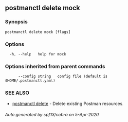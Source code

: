 ## postmanctl delete mock



### Synopsis



```
postmanctl delete mock [flags]
```

### Options

```
  -h, --help   help for mock
```

### Options inherited from parent commands

```
      --config string   config file (default is $HOME/.postmanctl.yaml)
```

### SEE ALSO

* [postmanctl delete](postmanctl_delete.md)	 - Delete existing Postman resources.

###### Auto generated by spf13/cobra on 5-Apr-2020

